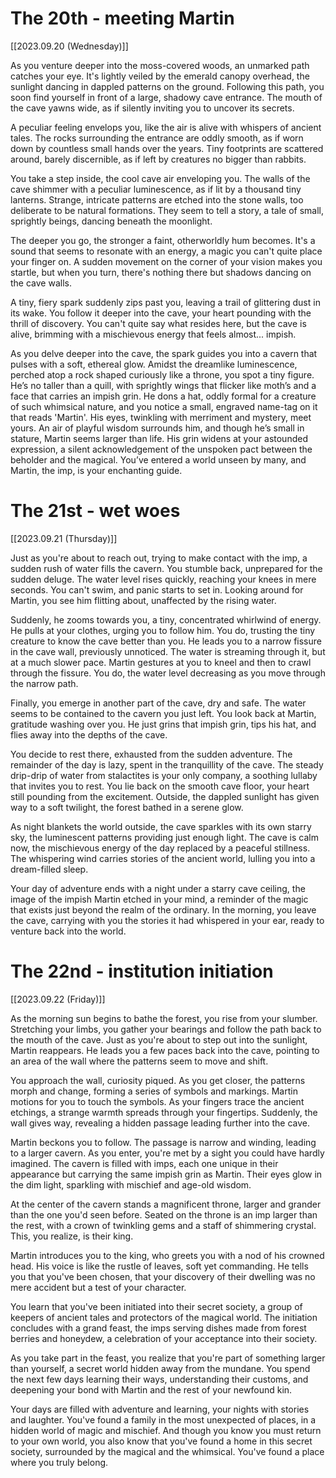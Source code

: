 # The 20th - meeting Martin
[[2023.09.20 (Wednesday)]]

As you venture deeper into the moss-covered woods, an unmarked path catches your eye. It's lightly veiled by the emerald canopy overhead, the sunlight dancing in dappled patterns on the ground. Following this path, you soon find yourself in front of a large, shadowy cave entrance. The mouth of the cave yawns wide, as if silently inviting you to uncover its secrets.

A peculiar feeling envelops you, like the air is alive with whispers of ancient tales. The rocks surrounding the entrance are oddly smooth, as if worn down by countless small hands over the years. Tiny footprints are scattered around, barely discernible, as if left by creatures no bigger than rabbits. 

You take a step inside, the cool cave air enveloping you. The walls of the cave shimmer with a peculiar luminescence, as if lit by a thousand tiny lanterns. Strange, intricate patterns are etched into the stone walls, too deliberate to be natural formations. They seem to tell a story, a tale of small, sprightly beings, dancing beneath the moonlight.

The deeper you go, the stronger a faint, otherworldly hum becomes. It's a sound that seems to resonate with an energy, a magic you can't quite place your finger on. A sudden movement on the corner of your vision makes you startle, but when you turn, there's nothing there but shadows dancing on the cave walls.

A tiny, fiery spark suddenly zips past you, leaving a trail of glittering dust in its wake. You follow it deeper into the cave, your heart pounding with the thrill of discovery. You can't quite say what resides here, but the cave is alive, brimming with a mischievous energy that feels almost... impish.

As you delve deeper into the cave, the spark guides you into a cavern that pulses with a soft, ethereal glow. Amidst the dreamlike luminescence, perched atop a rock shaped curiously like a throne, you spot a tiny figure. He’s no taller than a quill, with sprightly wings that flicker like moth’s and a face that carries an impish grin. He dons a hat, oddly formal for a creature of such whimsical nature, and you notice a small, engraved name-tag on it that reads 'Martin'. His eyes, twinkling with merriment and mystery, meet yours. An air of playful wisdom surrounds him, and though he’s small in stature, Martin seems larger than life. His grin widens at your astounded expression, a silent acknowledgement of the unspoken pact between the beholder and the magical. You’ve entered a world unseen by many, and Martin, the imp, is your enchanting guide.
# The 21st - wet woes
[[2023.09.21 (Thursday)]]

Just as you're about to reach out, trying to make contact with the imp, a sudden rush of water fills the cavern. You stumble back, unprepared for the sudden deluge. The water level rises quickly, reaching your knees in mere seconds. You can't swim, and panic starts to set in. Looking around for Martin, you see him flitting about, unaffected by the rising water.

Suddenly, he zooms towards you, a tiny, concentrated whirlwind of energy. He pulls at your clothes, urging you to follow him. You do, trusting the tiny creature to know the cave better than you. He leads you to a narrow fissure in the cave wall, previously unnoticed. The water is streaming through it, but at a much slower pace. Martin gestures at you to kneel and then to crawl through the fissure. You do, the water level decreasing as you move through the narrow path.

Finally, you emerge in another part of the cave, dry and safe. The water seems to be contained to the cavern you just left. You look back at Martin, gratitude washing over you. He just grins that impish grin, tips his hat, and flies away into the depths of the cave.

You decide to rest there, exhausted from the sudden adventure. The remainder of the day is lazy, spent in the tranquillity of the cave. The steady drip-drip of water from stalactites is your only company, a soothing lullaby that invites you to rest. You lie back on the smooth cave floor, your heart still pounding from the excitement. Outside, the dappled sunlight has given way to a soft twilight, the forest bathed in a serene glow.

As night blankets the world outside, the cave sparkles with its own starry sky, the luminescent patterns providing just enough light. The cave is calm now, the mischievous energy of the day replaced by a peaceful stillness. The whispering wind carries stories of the ancient world, lulling you into a dream-filled sleep. 

Your day of adventure ends with a night under a starry cave ceiling, the image of the impish Martin etched in your mind, a reminder of the magic that exists just beyond the realm of the ordinary. In the morning, you leave the cave, carrying with you the stories it had whispered in your ear, ready to venture back into the world.
# The 22nd - institution initiation
[[2023.09.22 (Friday)]]

As the morning sun begins to bathe the forest, you rise from your slumber. Stretching your limbs, you gather your bearings and follow the path back to the mouth of the cave. Just as you're about to step out into the sunlight, Martin reappears. He leads you a few paces back into the cave, pointing to an area of the wall where the patterns seem to move and shift.

You approach the wall, curiosity piqued. As you get closer, the patterns morph and change, forming a series of symbols and markings. Martin motions for you to touch the symbols. As your fingers trace the ancient etchings, a strange warmth spreads through your fingertips. Suddenly, the wall gives way, revealing a hidden passage leading further into the cave.

Martin beckons you to follow. The passage is narrow and winding, leading to a larger cavern. As you enter, you're met by a sight you could have hardly imagined. The cavern is filled with imps, each one unique in their appearance but carrying the same impish grin as Martin. Their eyes glow in the dim light, sparkling with mischief and age-old wisdom.

At the center of the cavern stands a magnificent throne, larger and grander than the one you'd seen before. Seated on the throne is an imp larger than the rest, with a crown of twinkling gems and a staff of shimmering crystal. This, you realize, is their king.

Martin introduces you to the king, who greets you with a nod of his crowned head. His voice is like the rustle of leaves, soft yet commanding. He tells you that you've been chosen, that your discovery of their dwelling was no mere accident but a test of your character.

You learn that you've been initiated into their secret society, a group of keepers of ancient tales and protectors of the magical world. The initiation concludes with a grand feast, the imps serving dishes made from forest berries and honeydew, a celebration of your acceptance into their society.

As you take part in the feast, you realize that you're part of something larger than yourself, a secret world hidden away from the mundane. You spend the next few days learning their ways, understanding their customs, and deepening your bond with Martin and the rest of your newfound kin.

Your days are filled with adventure and learning, your nights with stories and laughter. You've found a family in the most unexpected of places, in a hidden world of magic and mischief. And though you know you must return to your own world, you also know that you've found a home in this secret society, surrounded by the magical and the whimsical. You've found a place where you truly belong.